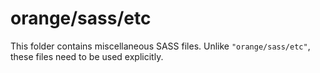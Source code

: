 # orange/sass/etc

This folder contains miscellaneous SASS files. Unlike `"orange/sass/etc"`, these files
need to be used explicitly.
